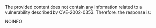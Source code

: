 The provided content does not contain any information related to a vulnerability described by CVE-2002-0353. Therefore, the response is:

NOINFO